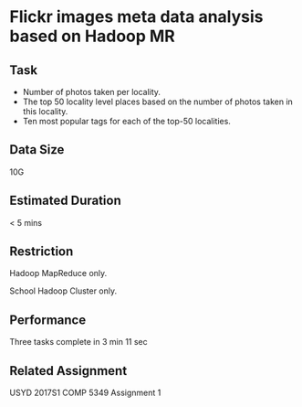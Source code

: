 # Flickr images meta data analysis based on Hadoop MR

## Task
- Number of photos taken per locality.
- The top 50 locality level places based on the number of photos taken in this locality.
- Ten most popular tags for each of the top-50 localities.

## Data Size
10G

## Estimated Duration
< 5 mins

## Restriction
Hadoop MapReduce only.

School Hadoop Cluster only.

## Performance
Three tasks complete in 3 min 11 sec

## Related Assignment
USYD 2017S1 COMP 5349 Assignment 1

